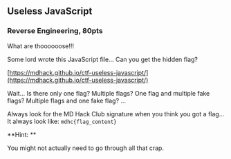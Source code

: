 ## Useless JavaScript

### Reverse Engineering, 80pts

What are thoooooose!!!

Some lord wrote this JavaScript file... Can you get the hidden flag?

[https://mdhack.github.io/ctf-useless-javascript/](https://mdhack.github.io/ctf-useless-javascript/)

Wait... Is there only one flag? Multiple flags? One flag and multiple fake flags? Multiple flags and one fake flag? ...

Always look for the MD Hack Club signature when you think you got a flag... It always look like: `mdhc{flag_content}`

**Hint: **

You might not actually need to go through all that crap.

